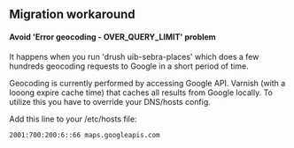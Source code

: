 
## Migration workaround

#### Avoid 'Error geocoding - OVER_QUERY_LIMIT' problem
It happens when you run 'drush uib-sebra-places' which does a few hundreds geocoding requests to Google in a short period of time.

Geocoding is currently performed by accessing Google API. Varnish (with a looong expire cache time) that caches all results from Google locally. To utilize this you have to override your DNS/hosts config.

Add this line to your /etc/hosts file:
    
    2001:700:200:6::66 maps.googleapis.com

